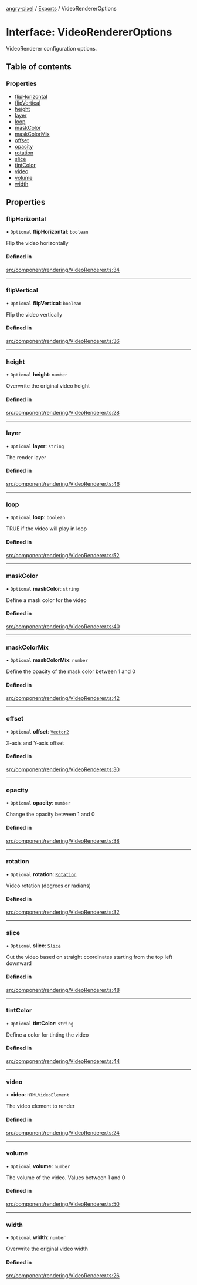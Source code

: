 [angry-pixel](../README.md) / [Exports](../modules.md) / VideoRendererOptions

# Interface: VideoRendererOptions

VideoRenderer configuration options.

## Table of contents

### Properties

- [flipHorizontal](VideoRendererOptions.md#fliphorizontal)
- [flipVertical](VideoRendererOptions.md#flipvertical)
- [height](VideoRendererOptions.md#height)
- [layer](VideoRendererOptions.md#layer)
- [loop](VideoRendererOptions.md#loop)
- [maskColor](VideoRendererOptions.md#maskcolor)
- [maskColorMix](VideoRendererOptions.md#maskcolormix)
- [offset](VideoRendererOptions.md#offset)
- [opacity](VideoRendererOptions.md#opacity)
- [rotation](VideoRendererOptions.md#rotation)
- [slice](VideoRendererOptions.md#slice)
- [tintColor](VideoRendererOptions.md#tintcolor)
- [video](VideoRendererOptions.md#video)
- [volume](VideoRendererOptions.md#volume)
- [width](VideoRendererOptions.md#width)

## Properties

### flipHorizontal

• `Optional` **flipHorizontal**: `boolean`

Flip the video horizontally

#### Defined in

[src/component/rendering/VideoRenderer.ts:34](https://github.com/angry-pixel-studio/angry-pixel-engine/blob/93d7d6a/src/component/rendering/VideoRenderer.ts#L34)

___

### flipVertical

• `Optional` **flipVertical**: `boolean`

Flip the video vertically

#### Defined in

[src/component/rendering/VideoRenderer.ts:36](https://github.com/angry-pixel-studio/angry-pixel-engine/blob/93d7d6a/src/component/rendering/VideoRenderer.ts#L36)

___

### height

• `Optional` **height**: `number`

Overwrite the original video height

#### Defined in

[src/component/rendering/VideoRenderer.ts:28](https://github.com/angry-pixel-studio/angry-pixel-engine/blob/93d7d6a/src/component/rendering/VideoRenderer.ts#L28)

___

### layer

• `Optional` **layer**: `string`

The render layer

#### Defined in

[src/component/rendering/VideoRenderer.ts:46](https://github.com/angry-pixel-studio/angry-pixel-engine/blob/93d7d6a/src/component/rendering/VideoRenderer.ts#L46)

___

### loop

• `Optional` **loop**: `boolean`

TRUE if the video will play in loop

#### Defined in

[src/component/rendering/VideoRenderer.ts:52](https://github.com/angry-pixel-studio/angry-pixel-engine/blob/93d7d6a/src/component/rendering/VideoRenderer.ts#L52)

___

### maskColor

• `Optional` **maskColor**: `string`

Define a mask color for the video

#### Defined in

[src/component/rendering/VideoRenderer.ts:40](https://github.com/angry-pixel-studio/angry-pixel-engine/blob/93d7d6a/src/component/rendering/VideoRenderer.ts#L40)

___

### maskColorMix

• `Optional` **maskColorMix**: `number`

Define the opacity of the mask color between 1 and 0

#### Defined in

[src/component/rendering/VideoRenderer.ts:42](https://github.com/angry-pixel-studio/angry-pixel-engine/blob/93d7d6a/src/component/rendering/VideoRenderer.ts#L42)

___

### offset

• `Optional` **offset**: [`Vector2`](../classes/Vector2.md)

X-axis and Y-axis offset

#### Defined in

[src/component/rendering/VideoRenderer.ts:30](https://github.com/angry-pixel-studio/angry-pixel-engine/blob/93d7d6a/src/component/rendering/VideoRenderer.ts#L30)

___

### opacity

• `Optional` **opacity**: `number`

Change the opacity between 1 and 0

#### Defined in

[src/component/rendering/VideoRenderer.ts:38](https://github.com/angry-pixel-studio/angry-pixel-engine/blob/93d7d6a/src/component/rendering/VideoRenderer.ts#L38)

___

### rotation

• `Optional` **rotation**: [`Rotation`](../classes/Rotation.md)

Video rotation (degrees or radians)

#### Defined in

[src/component/rendering/VideoRenderer.ts:32](https://github.com/angry-pixel-studio/angry-pixel-engine/blob/93d7d6a/src/component/rendering/VideoRenderer.ts#L32)

___

### slice

• `Optional` **slice**: [`Slice`](Slice.md)

Cut the video based on straight coordinates starting from the top left downward

#### Defined in

[src/component/rendering/VideoRenderer.ts:48](https://github.com/angry-pixel-studio/angry-pixel-engine/blob/93d7d6a/src/component/rendering/VideoRenderer.ts#L48)

___

### tintColor

• `Optional` **tintColor**: `string`

Define a color for tinting the video

#### Defined in

[src/component/rendering/VideoRenderer.ts:44](https://github.com/angry-pixel-studio/angry-pixel-engine/blob/93d7d6a/src/component/rendering/VideoRenderer.ts#L44)

___

### video

• **video**: `HTMLVideoElement`

The video element to render

#### Defined in

[src/component/rendering/VideoRenderer.ts:24](https://github.com/angry-pixel-studio/angry-pixel-engine/blob/93d7d6a/src/component/rendering/VideoRenderer.ts#L24)

___

### volume

• `Optional` **volume**: `number`

The volume of the video. Values between 1 and 0

#### Defined in

[src/component/rendering/VideoRenderer.ts:50](https://github.com/angry-pixel-studio/angry-pixel-engine/blob/93d7d6a/src/component/rendering/VideoRenderer.ts#L50)

___

### width

• `Optional` **width**: `number`

Overwrite the original video width

#### Defined in

[src/component/rendering/VideoRenderer.ts:26](https://github.com/angry-pixel-studio/angry-pixel-engine/blob/93d7d6a/src/component/rendering/VideoRenderer.ts#L26)
